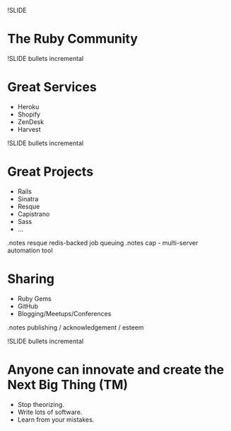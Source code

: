 !SLIDE

# The Ruby Community #


!SLIDE bullets incremental

# Great Services #

* Heroku
* Shopify
* ZenDesk
* Harvest


!SLIDE bullets incremental

# Great Projects #

* Rails  
* Sinatra
* Resque 
* Capistrano
* Sass 
* ...

.notes resque redis-backed job queuing
.notes cap - multi-server automation tool


# Sharing #

* Ruby Gems
* GitHub
* Blogging/Meetups/Conferences

.notes publishing / acknowledgement / esteem


!SLIDE bullets incremental

# Anyone can innovate and create the Next Big Thing (TM) #

* Stop theorizing.
* Write lots of software.
* Learn from your mistakes.



